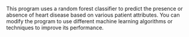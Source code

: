 This program uses a random forest classifier to predict the presence or absence of heart disease based on various patient attributes. You can modify the program to use different machine learning algorithms or techniques to improve its performance.
